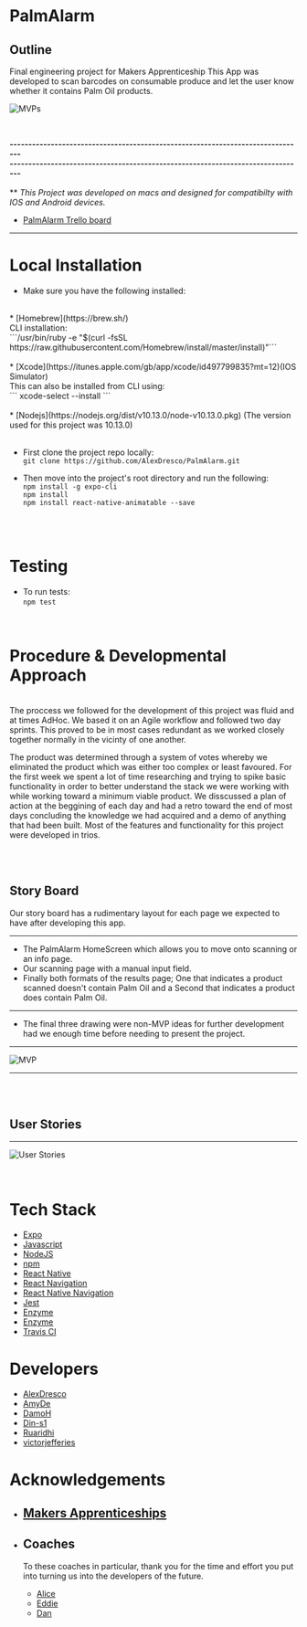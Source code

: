 # __PalmAlarm__

## Outline

 Final engineering project for Makers Apprenticeship
This App was developed to scan barcodes on consumable produce and let the user know whether it contains Palm Oil products. 

![MVPs](https://imgur.com/kGLkqoz.png) 

<br />

__-------------------------------------------------------------------------------__ <br />
__-------------------------------------------------------------------------------__ 
<br />
<br />
** _This Project was developed on macs and designed for compatibilty with IOS and Android devices._
* [PalmAlarm Trello board](https://trello.com/b/Vjoo030t/palmalarm)

---

# Local Installation

* Make sure you have the following installed: <br />
<br />
    * [Homebrew](https://brew.sh/) <br /> CLI installation: <br />
    ```/usr/bin/ruby -e "$(curl -fsSL https://raw.githubusercontent.com/Homebrew/install/master/install)"``` <br />
<br />
    * [Xcode](https://itunes.apple.com/gb/app/xcode/id497799835?mt=12)(IOS Simulator) <br /> This can also be installed from CLI using: <br /> 
    ``` xcode-select --install ``` <br />
    <br />
    * [Nodejs](https://nodejs.org/dist/v10.13.0/node-v10.13.0.pkg) (The version used for this project was 10.13.0)
    <br />
    <br />

* First clone the project repo locally: <br />
    ``` git clone https://github.com/AlexDresco/PalmAlarm.git ```

* Then move into the project's root directory and run the following: <br />
    ``` npm install -g expo-cli ``` <br />
    ``` npm install ``` <br />
    ``` npm install react-native-animatable --save ```
<br />
<br />

# Testing
* To run tests:<br />
    ``` npm test ```

<br />


# __Procedure & Developmental Approach__
<br />
The proccess we followed for the development of this project was fluid and at times AdHoc.
We based it on an Agile workflow and followed two day sprints.
This proved to be in most cases redundant as we worked closely together normally in the vicinty of one another.

The product was determined through a system of votes whereby we eliminated the product which was either too complex or least favoured.
For the first week we spent a lot of time researching and trying to spike basic functionality in order to better understand the stack we were working with while working toward a minimum viable product.
We disscussed a plan of action at the beggining of each day and had a retro toward the end of most days concluding the knowledge we had acquired and a demo of anything that had been built.
Most of the features and functionality for this project were developed in trios.

<br />
<br />

   ## __Story Board__

Our story board has a rudimentary layout for each page we expected to have after developing this app.

---

 - The PalmAlarm HomeScreen which allows you to move onto scanning or an info page.
 - Our scanning page with a manual input field.
 - Finally both formats of the results page; One that indicates a product scanned doesn't contain Palm Oil and a Second that indicates a product does contain Palm Oil.
 ---
 - The final three drawing were non-MVP ideas for further development had we enough time before needing to present the project.

---
   ![MVP](https://imgur.com/jYc1Lq5.png)

---
<br />
<br />

   ## __User Stories__
   ---
   ![User Stories](https://imgur.com/Z1aPT60.png)
    
<br />

# Tech Stack

* [Expo](https://github.com/expo/expo)
* [Javascript](https://www.javascript.com/)
* [NodeJS](https://nodejs.org/en/)
* [npm](https://www.npmjs.com/)
* [React Native](https://www.reactnative.guide/index.html)
* [React Navigation](https://reactnavigation.org/)
* [React Native Navigation](https://wix.github.io/react-native-navigation/#/)
* [Jest](https://jestjs.io/en/)
* [Enzyme](https://www.npmjs.com/package/enzyme)
* [Enzyme](https://airbnb.io/enzyme/)
* [Travis CI](https://travis-ci.org/)

# Developers
  * [AlexDresco](https://github.com/AlexDresco)
  * [AmyDe](https://github.com/AmyDe)
  * [DamoH](https://github.com/DamoH)
  * [Din-s1](https://github.com/Din-s1)
  * [Ruaridhi](https://github.com/Ruaridhi)
  * [victorjefferies](https://github.com/victorjefferies)

# __Acknowledgements__

* ## __[Makers Apprenticeships](https://makers.tech/)__

* ## __Coaches__
    To these coaches in particular, 
    thank you for the time and effort you put into turning us into the developers of the future.
    * [Alice](https://github.com/alicelieutier)
    * [Eddie](https://github.com/EdwardAndress)
    * [Dan](https://github.com/dbugsy)

